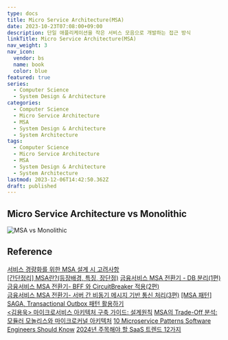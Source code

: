 ```yaml
---
type: docs
title: Micro Service Architecture(MSA)
date: 2023-10-23T07:08:00+09:00
description: 단일 애플리케이션을 작은 서비스 모음으로 개발하는 접근 방식
linkTitle: Micro Service Architecture(MSA)
nav_weight: 3
nav_icon:
  vendor: bs
  name: book
  color: blue
featured: true
series:
  - Computer Science
  - System Design & Architecture
categories:
  - Computer Science
  - Micro Service Architecture
  - MSA
  - System Design & Architecture
  - System Architecture
tags:
  - Computer Science
  - Micro Service Architecture
  - MSA
  - System Design & Architecture
  - System Architecture
lastmod: 2023-12-06T14:42:50.362Z
draft: published
---
```


## Micro Service Architecture vs Monolithic

![MSA vs Monolithic](/computer-science/msa-monolithic.png#center "https://www.linkedin.com/posts/saadkhalid1987_architecture-monolithic-microservices-activity-7046390481009668096-nE_f?trk=public_profile")

## Reference

[서비스 경량화를 위한 MSA 설계 시 고려사항](https://www.samsungsds.com/kr/insights/1239180_4627.html)  
[[간단정리] MSA란?(등장배경, 특징, 장단점)](https://hahahoho5915.tistory.com/71)
[금융서비스 MSA 전환기 - DB 분리(1편)](https://medium.com/finda-tech/%EA%B8%88%EC%9C%B5%EC%84%9C%EB%B9%84%EC%8A%A4-msa-%EC%A0%84%ED%99%98%EA%B8%B0-db-%EB%B6%80-1%ED%8E%B8-63d09e7ebe0e)  
[금융서비스 MSA 전환기- BFF 와 CircuitBreaker 적용(2편)](https://medium.com/finda-tech/%EA%B8%88%EC%9C%B5%EC%84%9C%EB%B9%84%EC%8A%A4-msa-%EC%A0%84%ED%99%98%EA%B8%B0-bff-%EC%99%80-circuitbreaker-%EC%A0%81%EC%9A%A9-2%ED%8E%B8-c409e5fb28c9)  
[금융서비스 MSA 전환기- 서버 간 비동기 메시지 기반 통신 처리(3편)](https://medium.com/finda-tech/%EA%B8%88%EC%9C%B5%EC%84%9C%EB%B9%84%EC%8A%A4-msa-%EC%A0%84%ED%99%98%EA%B8%B0-%EC%84%9C%EB%B2%84-%EA%B0%84-%EB%B9%84%EB%8F%99%EA%B8%B0-%EB%A9%94%EC%8B%9C%EC%A7%80-%EA%B8%B0%EB%B0%98-%ED%86%B5%EC%8B%A0-%EC%B2%98%EB%A6%AC-3%ED%8E%B8-c0785860a3d5)
[[MSA 패턴] SAGA, Transactional Outbox 패턴 활용하기](https://devocean.sk.com/blog/techBoardDetail.do?ID=165445&boardType=techBlog)  
[<김용욱> 마이크로서비스 아키텍처 구축 가이드: 설계원칙](https://americanopeople.tistory.com/445)
[MSA의 Trade-Off 분석: 모듈러 모놀리스와 마이크로커널 아키텍처](https://devocean.sk.com/blog/techBoardDetail.do?ID=165488&boardType=techBlog&searchData=&id=&vcode=&vcodeList=)
[10 Microservice Patterns Software Engineers Should Know](https://medium.com/cloud-native-daily/10-microservice-patterns-software-engineer-should-know-c143443a4f2a)
[2024년 주목해야 할 SaaS 트렌드 12가지](https://yozm.wishket.com/magazine/detail/2352/)
